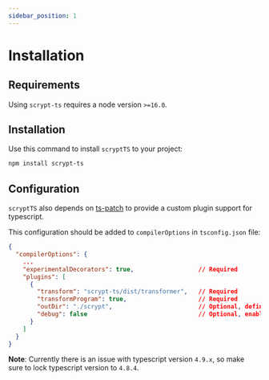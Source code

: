 ```yaml
---
sidebar_position: 1
---
```


# Installation

## Requirements

Using `scrypt-ts` requires a node version `>=16.0`.

## Installation

Use this command to install `scryptTS` to your project:

```sh
npm install scrypt-ts
```

## Configuration

`scryptTS` also depends on [ts-patch](https://github.com/nonara/ts-patch) to provide a custom plugin support for typescript. 

This configuration should be added to `compilerOptions` in `tsconfig.json` file:

```json
{
  "compilerOptions": {
    ...
    "experimentalDecorators": true,                  // Required
    "plugins": [
      {
        "transform": "scrypt-ts/dist/transformer",   // Required
        "transformProgram": true,                    // Required
        "outDir": "./scrypt",                        // Optional, define the auto-generated `.scrypt` files folder
        "debug": false                               // Optional, enable/disable debug log in console.
      }
    ]
  }
}
```

**Note**: Currently there is an issue with typescript version `4.9.x`, so make sure to lock typescript version to `4.8.4`.




